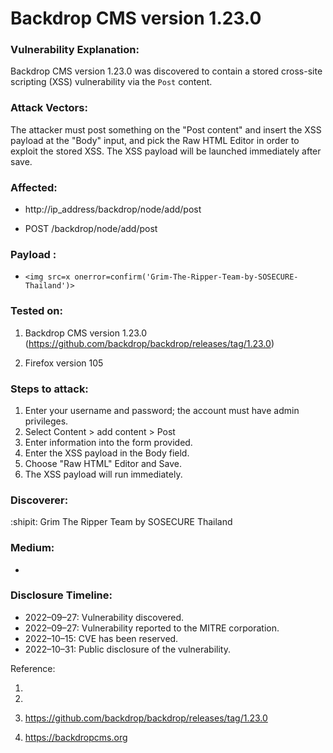 # Backdrop CMS version 1.23.0

### Vulnerability Explanation:
Backdrop CMS version 1.23.0 was discovered to contain a stored cross-site scripting (XSS) vulnerability via the `Post` content.

### Attack Vectors:
The attacker must post something on the "Post content" and insert the XSS payload at the "Body" input, and pick the Raw HTML Editor in order to exploit the stored XSS. The XSS payload will be launched immediately after save.

### Affected: 
- http://ip_address/backdrop/node/add/post

- POST /backdrop/node/add/post

### Payload :
- `<img src=x onerror=confirm('Grim-The-Ripper-Team-by-SOSECURE-Thailand')>`

### Tested on: 
1. Backdrop CMS version 1.23.0 (https://github.com/backdrop/backdrop/releases/tag/1.23.0)

2. Firefox version 105

### Steps to attack:
1. Enter your username and password; the account must have admin privileges.
2. Select Content > add content > Post
3. Enter information into the form provided.
4. Enter the XSS payload in the Body field.
5. Choose "Raw HTML" Editor and Save.
5. The XSS payload will run immediately.

### Discoverer:
:shipit: Grim The Ripper Team by SOSECURE Thailand

### Medium:
- 

### Disclosure Timeline:
- 2022–09–27: Vulnerability discovered.
- 2022–09–27: Vulnerability reported to the MITRE corporation.
- 2022–10–15: CVE has been reserved.
- 2022–10–31: Public disclosure of the vulnerability.

Reference:

1. 

2.

3. https://github.com/backdrop/backdrop/releases/tag/1.23.0

4. https://backdropcms.org

